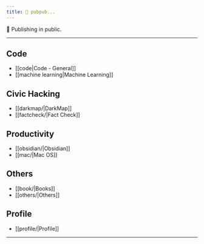 ```yaml
---
title: 📠 pubpub...
---
```


📜  Publishing in public. 

---

## Code

- [[code|Code - General]]
- [[machine learning|Machine Learning]]

## Civic Hacking

- [[darkmap/|DarkMap]]
- [[factcheck/|Fact Check]]

## Productivity

- [[obsidian/|Obsidian]]
- [[mac/|Mac OS]]

## Others

- [[book/|Books]]
- [[others/|Others]]

## Profile

- [[profile/|Profile]]

--- 



